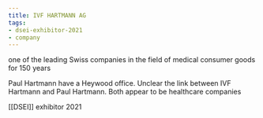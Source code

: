 ```yaml
---
title: IVF HARTMANN AG
tags:
- dsei-exhibitor-2021
- company
---
```


one of the leading Swiss companies in the field of medical consumer goods for 150 years

Paul Hartmann have a Heywood office. Unclear the link between IVF Hartmann and Paul Hartmann. Both appear to be healthcare companies

[[DSEI]] exhibitor 2021